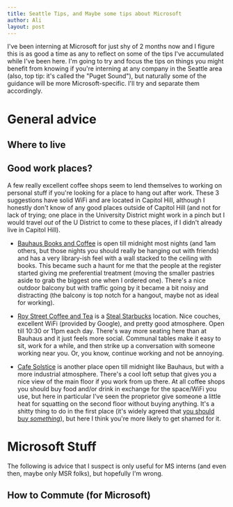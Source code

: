 ```yaml
---
title: Seattle Tips, and Maybe some tips about Microsoft
author: Ali
layout: post
---
```

I've been interning at Microsoft for just shy of 2 months now and I figure this is as good a time as any to reflect on some of the tips I've accumulated while I've been here. I'm going to try and focus the tips on things you might benefit from knowing if you're interning at any company in the Seattle area (also, top tip: it's called the "Puget Sound"), but naturally some of the guidance will be more Microsoft-specific. I'll try and separate them accordingly.

# General advice

## Where to live
## Good work places?
A few really excellent coffee shops seem to lend themselves to working on personal stuff if you're looking for a place to hang out after work. These 3 suggestions have solid WiFi and are located in Capitol Hill, although I honestly don't know of any good places outside of Capitol Hill (and not for lack of trying; one place in the University District might work in a pinch but I would travel *out* of the U District to come to these places, if I didn't already live in Capitol Hill).

- [Bauhaus Books and Coffee][bauhaus] is open till midnight most nights (and 1am others, but those nights you should really be hanging out with friends) and has a very library-ish feel with a wall stacked to the ceiling with books. This became such a haunt for me that the people at the register started giving me preferential treatment (moving the smaller pastries aside to grab the biggest one when I ordered one). There's a nice outdoor balcony but with traffic going by it became a bit noisy and distracting (the balcony is top notch for a hangout, maybe not as ideal for working).

- [Roy Street Coffee and Tea][roy] is a [Steal Starbucks][stealth] location. Nice couches, excellent WiFi (provided by Google), and pretty good atmosphere. Open till 10:30 or 11pm each day. There's way more seating here than at Bauhaus and it just feels more social. Communal tables make it easy to sit, work for a while, and then strike up a conversation with someone working near you. Or, you know, continue working and not be annoying.

- [Cafe Solstice][solstice] is another place open till midnight like Bauhaus, but with a more industrial atmosphere. There's a cool loft setup that gives you a nice view of the main floor if you work from up there. At all coffee shops you should buy food and/or drink in exchange for the space/WiFi you use, but here in particular I've seen the proprietor give someone a little heat for squatting on the second floor without buying anything. It's a shitty thing to do in the first place (it's widely agreed that [you should buy *something*][don't be a jerk]), but here I think you're more likely to get shamed for it.


# Microsoft Stuff
The following is advice that I suspect is only useful for MS interns (and even then, maybe only MSR folks), but hopefully I'm wrong.

## How to Commute (for Microsoft)


[bauhaus]: http://www.yelp.com/biz/bauhaus-books-and-coffee-seattle-5
[roy]: http://www.yelp.com/biz/roy-street-coffee-and-tea-seattle
[stealth]: https://en.wikipedia.org/wiki/Stealth_Starbucks
[solstice]: http://www.yelp.com/biz/cafe-solstice-seattle-3
[don't be a jerk]: https://www.americanexpress.com/us/small-business/openforum/articles/the-entrepreneurs-guide-to-coffee-shop-etiquette/